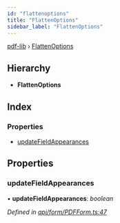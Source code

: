 ```yaml
---
id: "flattenoptions"
title: "FlattenOptions"
sidebar_label: "FlattenOptions"
---
```


[pdf-lib](../index.md) › [FlattenOptions](flattenoptions.md)

## Hierarchy

* **FlattenOptions**

## Index

### Properties

* [updateFieldAppearances](flattenoptions.md#updatefieldappearances)

## Properties

###  updateFieldAppearances

• **updateFieldAppearances**: *boolean*

*Defined in [api/form/PDFForm.ts:47](https://github.com/Hopding/pdf-lib/blob/b8a44bd/src/api/form/PDFForm.ts#L47)*
